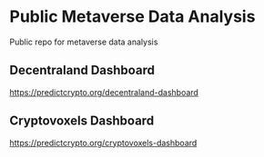 # Public Metaverse Data Analysis
Public repo for metaverse data analysis

## Decentraland Dashboard

https://predictcrypto.org/decentraland-dashboard

## Cryptovoxels Dashboard

https://predictcrypto.org/cryptovoxels-dashboard

